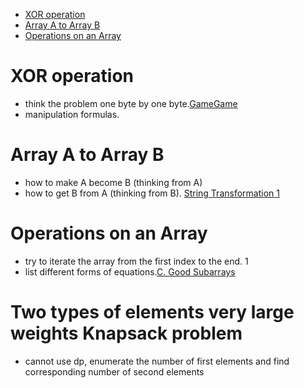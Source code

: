 - [XOR operation](#xor-operation)
- [Array A to Array B](#array-a-to-array-b)
- [Operations on an Array](#operations-on-an-array)

# XOR operation
  - think the problem one byte by one byte.[GameGame](https://codeforces.com/contest/1383/problem/B)
  - manipulation formulas.
  
# Array A to Array B
  - how to make A become B (thinking from A)
  - how to get B from A (thinking from B). [String Transformation 1](https://codeforces.com/contest/1383/problem/A)
  
# Operations on an Array
  - try to iterate the array from the first index to the end. 1
  - list different forms of equations.[C. Good Subarrays](https://codeforces.com/contest/1398/problem/C)
  
# Two types of elements very large weights Knapsack problem
  - cannot use dp, enumerate the number of first elements and find corresponding number of second elements

